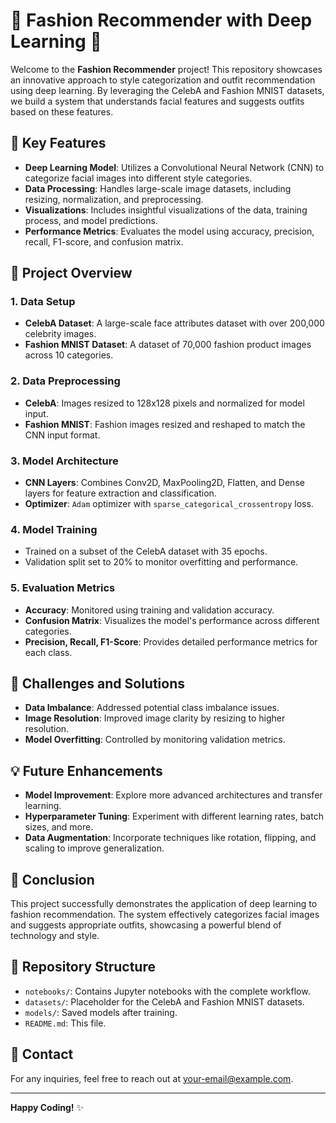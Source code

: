 
# 🎨 **Fashion Recommender with Deep Learning** 👗

Welcome to the **Fashion Recommender** project! This repository showcases an innovative approach to style categorization and outfit recommendation using deep learning. By leveraging the CelebA and Fashion MNIST datasets, we build a system that understands facial features and suggests outfits based on these features.

## 🌟 **Key Features**

- **Deep Learning Model**: Utilizes a Convolutional Neural Network (CNN) to categorize facial images into different style categories.
- **Data Processing**: Handles large-scale image datasets, including resizing, normalization, and preprocessing.
- **Visualizations**: Includes insightful visualizations of the data, training process, and model predictions.
- **Performance Metrics**: Evaluates the model using accuracy, precision, recall, F1-score, and confusion matrix.

## 🚀 **Project Overview**

### **1. Data Setup**
- **CelebA Dataset**: A large-scale face attributes dataset with over 200,000 celebrity images.
- **Fashion MNIST Dataset**: A dataset of 70,000 fashion product images across 10 categories.

### **2. Data Preprocessing**
- **CelebA**: Images resized to 128x128 pixels and normalized for model input.
- **Fashion MNIST**: Fashion images resized and reshaped to match the CNN input format.

### **3. Model Architecture**
- **CNN Layers**: Combines Conv2D, MaxPooling2D, Flatten, and Dense layers for feature extraction and classification.
- **Optimizer**: `Adam` optimizer with `sparse_categorical_crossentropy` loss.

### **4. Model Training**
- Trained on a subset of the CelebA dataset with 35 epochs.
- Validation split set to 20% to monitor overfitting and performance.

### **5. Evaluation Metrics**
- **Accuracy**: Monitored using training and validation accuracy.
- **Confusion Matrix**: Visualizes the model's performance across different categories.
- **Precision, Recall, F1-Score**: Provides detailed performance metrics for each class.

## 🔧 **Challenges and Solutions**
- **Data Imbalance**: Addressed potential class imbalance issues.
- **Image Resolution**: Improved image clarity by resizing to higher resolution.
- **Model Overfitting**: Controlled by monitoring validation metrics.

## 💡 **Future Enhancements**
- **Model Improvement**: Explore more advanced architectures and transfer learning.
- **Hyperparameter Tuning**: Experiment with different learning rates, batch sizes, and more.
- **Data Augmentation**: Incorporate techniques like rotation, flipping, and scaling to improve generalization.

## 📝 **Conclusion**
This project successfully demonstrates the application of deep learning to fashion recommendation. The system effectively categorizes facial images and suggests appropriate outfits, showcasing a powerful blend of technology and style.

## 📂 **Repository Structure**
- `notebooks/`: Contains Jupyter notebooks with the complete workflow.
- `datasets/`: Placeholder for the CelebA and Fashion MNIST datasets.
- `models/`: Saved models after training.
- `README.md`: This file.

## 📧 **Contact**
For any inquiries, feel free to reach out at [your-email@example.com](mailto:your-email@example.com).

---

**Happy Coding!** ✨

